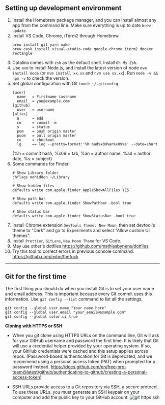 ## Setting up development environment

1. Install the Homebrew package manager, and you can install almost any app from the command line. Make sure everything is up to date `brew update`.
2. Install VS Code, Chrome, iTerm2 through Homebrew
    ```shell
    brew install git yarn make
    brew cask install visual-studio-code google-chrome iterm2 docker rectangle
    ```
3. Catalina comes with `zsh` as the default shell. Install `Oh My Zsh`.
4. Use `nvm` to install Node.js, and install the latest version of node `nvm install node` (or `nvm install xx.xx` and `nvm use xx.xx`). Run `node -v && npm -v` to check the version.
5. Set global configuration with Git `touch ~/.gitconfig`
    ```
    [user]
      name   = Firstname Lastname
      email  = you@example.com
    [github]
      user   = username
    [alias]
      a      = add
      cm     = commit -m
      s      = status
      pom    = push origin master
      puom   = pull origin master
      co     = checkout
      lg     == log --pretty=format:'%h %ad%x09%an%x09%s' --date=short
    ```
    (%h = commit hash, %x09 = tab, %an = author name, %ad = author date, %s = subject)   
6. Some commands for Finder
    ```shell
    # Show Library folder
    chflags nohidden ~/Library

    # Show hidden files
    defaults write com.apple.finder AppleShowAllFiles YES

    # Show path bar
    defaults write com.apple.finder ShowPathbar -bool true

    # Show status bar
    defaults write com.apple.finder ShowStatusBar -bool true
    ```
7. Install Chrome extension `DevTools Theme: New Moon`, then set devtool's theme to "Dark" and go to Experiments and select "Allow custom UI themes".
8. Install `Prettier`, `GitLens`, `New Moon Theme` for VS Code.
9. May use other's dotfiles https://github.com/mathiasbynens/dotfiles
10. Try this tool to correct errors in previous console command: https://github.com/nvbn/thefuck

---

## Git for the first time
The first thing you should do when you install Git is to set your user name and email address. This is important because every Git commit uses this information. Use `git config --list` command to list all the settings.
   ```shell
   git config --global user.name "Your name here"
   git config --global user.email "your_email@example.com"
   git config --global color.ui true
   ```

**Cloning with HTTPS or SSH**
   - When you git clone using HTTPS URLs on the command line, Git will ask for your GitHub username and password the first time. It is likely that Git will use a credential helper provided by your operating system. If so, your GitHub credentials were cached and this setup applies across repos. (Password-based authentication for Git is deprecated, and we recommend using a personal access token (PAT) when prompted for a password instead. https://docs.github.com/en/free-pro-team@latest/github/authenticating-to-github/creating-a-personal-access-token)
   
   - SSH URLs provide access to a Git repository via SSH, a secure protocol. To use these URLs, you must generate an SSH keypair on your computer and add the public key to your GitHub account.
    ![git https ssh](https://ftp.bmp.ovh/imgs/2020/10/830c711c7263ab75.png)
